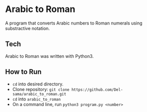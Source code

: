 # Arabic to Roman
A program that converts Arabic numbers to Roman numerals using substractive notation.

## Tech
Arabic to Roman was written with Python3.

## How to Run
- `cd` into desired directory.
- Clone repository: `git clone https://github.com/Del-sama/arabic_to_roman.git`
- `cd` into `arabic_to_roman`
- On a command line, run `python3 program.py <number>`
